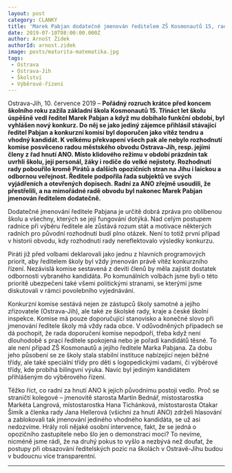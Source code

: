 ```yaml
---
layout: post
category: CLANKY
title: 'Marek Pabjan dodatečně jmenován ředitelem ZŠ Kosmonautů 15, radní za hnutí ANO se chytili za nos'
date: 2019-07-10T08:00:00.000Z
author: Arnošt Žídek
authorId: arnost.zidek
image: posts/maturita-matematika.jpg
tags:
 - Ostrava
 - Ostrava-Jih
 - Školství
 - Výběrové-řízení
---
```


Ostrava-Jih, 10. července 2019 – **Pořádný rozruch krátce před koncem školního roku zažila základní škola Kosmonautů 15. Třináct let školu úspěšně vedl ředitel Marek Pabjan a když mu dobíhalo funkční období, byl vyhlášen nový konkurz. Do něj se jako jediný zájemce přihlásil stávající ředitel Pabjan a konkurzní komisí byl doporučen jako vítěz tendru a vhodný kandidát. K velkému překvapení všech pak ale nebylo rozhodnutí komise posvěceno radou městského obvodu Ostrava-Jih, resp. jejími členy z řad hnutí ANO. Místo klidového režimu v období prázdnin tak uvrhli školu, její personál, žáky i rodiče do velké nejistoty. Rozhodnutí rady pobouřilo kromě Pirátů a dalších opozičních stran na Jihu i laickou a odbornou veřejnost. Ředitele podpořila řada subjektů ve svých vyjádřeních a otevřených dopisech. Radní za ANO zřejmě usoudili, že přestřelili, a na mimořádné radě obvodu byl nakonec Marek Pabjan jmenován ředitelem dodatečně.**

Dodatečné jmenování ředitele Pabjana je určitě dobrá zpráva pro oblíbenou školu a všechny, kterých se její fungování dotýká. Nad celým postupem radnice při výběru ředitele ale zůstává rozum stát a motivace některých radních pro původní rozhodnutí budí plno otázek. Není to totiž první případ v historii obvodu, kdy rozhodnutí rady nereflektovalo výsledky konkurzu.

Piráti již před volbami deklarovali jako jednu z hlavních programových priorit, aby ředitelem školy byl vždy jmenován právě vítěz konkurzního řízení. Nezávislá komise sestavená z devíti členů by měla zajistit dostatek odbornosti vybraného kandidáta. Po komunálních volbách jsme byli o této prioritě ubezpečeni také všemi politickými stranami, se kterými jsme diskutovali v rámci povolebního vyjednávání.

Konkurzní komise sestává nejen ze zástupců školy samotné a jejího zřizovatele (Ostrava-Jih), ale také ze školské rady, kraje a české školní inspekce. Komise má pouze doporučující stanovisko a konečné slovo při jmenování ředitele školy má vždy rada obce. V odůvodněných případech se dá pochopit, že rada doporučení komise nepodpoří, třeba když není dlouhodobě s prací ředitele spokojená nebo je pořadí kandidátů těsné. To ale není případ ZŠ Kosmonautů a jejího ředitele Marka Pabjana. Za dobu jeho působení se ze školy stala stabilní instituce nabízející nejen běžné třídy, ale také speciální třídy pro děti s logopedickými vadami, či výběrové třídy, kde probíhá bilingvní výuka. Navíc byl jediným kandidátem přihlášeným do výběrového řízení.

Těžko říct, co radní za hnutí ANO k jejich původnímu postoji vedlo. Proč se straničtí kolegové – jmenovitě starosta Martin Bednář, místostarostka Markéta Langrová, místostarostka Hana Tichánková, místostarosta Otakar Šimík a členka rady Jana Hellerová (všichni za hnutí ANO) zdrželi hlasování a zablokovali tak jmenování jediného vhodného kandidáta, se už asi nedozvíme. Hrály roli nějaké osobní intervence, fakt, že se jedná o opozičního zastupitele nebo šlo jen o demonstraci moci? To nevíme, nicméně jsme rádi, že na druhý pokus to vyšlo a nezbývá než doufat, že postupy při obsazování ředitelských pozic na školách v Ostravě-Jihu budou v budoucnu více transparentní.

- - -

